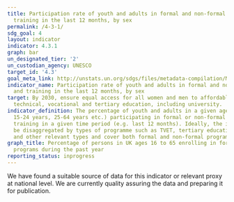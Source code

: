 ```yaml
---
title: Participation rate of youth and adults in formal and non-formal education and
  training in the last 12 months, by sex
permalink: /4-3-1/
sdg_goal: 4
layout: indicator
indicator: 4.3.1
graph: bar
un_designated_tier: '2'
un_custodian_agency: UNESCO
target_id: '4.3'
goal_meta_link: http://unstats.un.org/sdgs/files/metadata-compilation/Metadata-Goal-4.pdf
indicator_name: Participation rate of youth and adults in formal and non-formal education
  and training in the last 12 months, by sex
target: By 2030, ensure equal access for all women and men to affordable and quality
  technical, vocational and tertiary education, including university.
indicator_definition: The percentage of youth and adults in a given age range (e.g.
  15-24 years, 25-64 years etc.) participating in formal or non-formal education or
  training in a given time period (e.g. last 12 months). Ideally, the indicator should
  be disaggregated by types of programme such as TVET, tertiary education, adult education
  and other relevant types and cover both formal and non-formal programmes.
graph_title: Percentage of persons in UK ages 16 to 65 enrolling in formal educational
  programs during the past year
reporting_status: inprogress
---
```


We have found a suitable source of data for this indicator or relevant proxy at national level. We are currently quality assuring the data and preparing it for publication.
